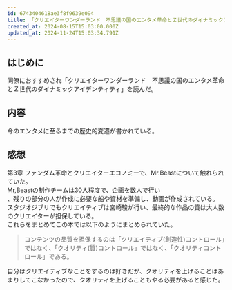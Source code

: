 ```yaml
---
id: 6743404618ae3f8f9639e094
title: 「クリエイターワンダーランド　不思議の国のエンタメ革命とＺ世代のダイナミックアイデンティティ」を読んだ
created_at: 2024-08-15T15:03:00.000Z
updated_at: 2024-11-24T15:03:34.791Z
---
```


<h2>はじめに</h2>
<p>同僚におすすめされ「クリエイターワンダーランド　不思議の国のエンタメ革命とＺ世代のダイナミックアイデンティティ」を読んだ。</p>
<h2>内容</h2>
<p>今のエンタメに至るまでの歴史的変遷が書かれている。</p>
<h2>感想</h2>
<p>第3章 ファンダム革命とクリエイターエコノミーで、Mr.Beastについて触れられていた。<br>
Mr,Beastの制作チームは30人程度で、企画を数人で行い<br>
、残りの部分の人が作成に必要な船や資材を準備し、動画が作成されている。<br>
スタジオジブリでもクリエイティブは宮崎駿が行い、最終的な作品の質は大人数のクリエイターが担保している。<br>
これらをまとめてこの本では以下のようにまとめられていた。</p>
<blockquote>
<p>コンテンツの品質を担保するのは「クリエイティブ(創造性)コントロール」ではなく、「クオリティ(質)コントロール」ではなく、「クオリティコントロール」である。</p>
</blockquote>
<p>自分はクリエイティブなことをするのは好きだが、クオリティを上げることはあまりしてこなかったので、クオリティを上げることもやる必要があると感じた。</p>
